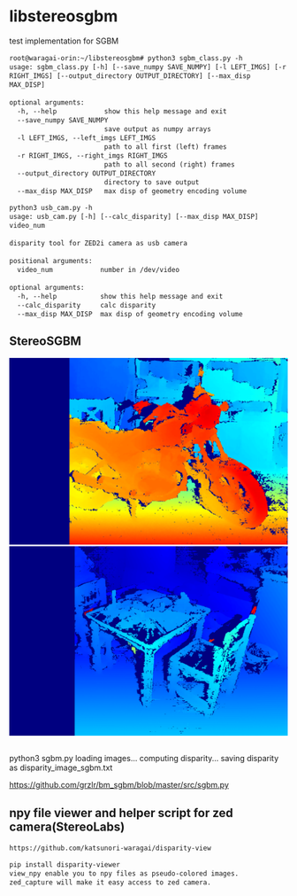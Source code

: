 # libstereosgbm
test implementation for SGBM 

```commandline
root@waragai-orin:~/libstereosgbm# python3 sgbm_class.py -h
usage: sgbm_class.py [-h] [--save_numpy SAVE_NUMPY] [-l LEFT_IMGS] [-r RIGHT_IMGS] [--output_directory OUTPUT_DIRECTORY] [--max_disp MAX_DISP]

optional arguments:
  -h, --help            show this help message and exit
  --save_numpy SAVE_NUMPY
                        save output as numpy arrays
  -l LEFT_IMGS, --left_imgs LEFT_IMGS
                        path to all first (left) frames
  -r RIGHT_IMGS, --right_imgs RIGHT_IMGS
                        path to all second (right) frames
  --output_directory OUTPUT_DIRECTORY
                        directory to save output
  --max_disp MAX_DISP   max disp of geometry encoding volume
```

```commandline
python3 usb_cam.py -h
usage: usb_cam.py [-h] [--calc_disparity] [--max_disp MAX_DISP] video_num

disparity tool for ZED2i camera as usb camera

positional arguments:
  video_num            number in /dev/video

optional arguments:
  -h, --help           show this help message and exit
  --calc_disparity     calc disparity
  --max_disp MAX_DISP  max disp of geometry encoding volume

```

## StereoSGBM

![disparity_motorcycle.png](test/test-imgs/disparity/disparity_motorcycle.png)
![disparity_playtablep.png](test/test-imgs/disparity/disparity_playtablep.png)
## 
 python3 sgbm.py 
loading images...
computing disparity...
saving disparity as disparity_image_sgbm.txt

https://github.com/grzlr/bm_sgbm/blob/master/src/sgbm.py


## npy file viewer and helper script for zed camera(StereoLabs)

    https://github.com/katsunori-waragai/disparity-view

```commandline
pip install disparity-viewer
view_npy enable you to npy files as pseudo-colored images.
zed_capture will make it easy access to zed camera.
```


